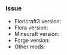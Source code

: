 ### Issue

<!-- What is the issue? Please write the issue below -->







<!-- I highly recommend to attach the crash report if you have one -->

<!-- Please tell me the versions -->

+ Floricraft3 version:
+ Flora version:
+ Minecraft version:
+ Forge version:
+ Other mods:

<!-- Thank you for reporting :) Please enjoy Floricraft3 -->